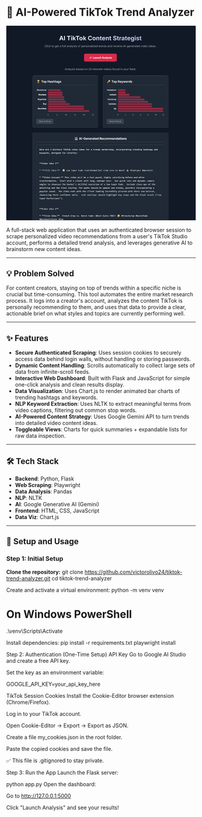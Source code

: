 # 🤖 AI-Powered TikTok Trend Analyzer

![App Screenshot](Screenshot%202025-06-14%20164943.png)

A full-stack web application that uses an authenticated browser session to scrape personalized video recommendations from a user's TikTok Studio account, performs a detailed trend analysis, and leverages generative AI to brainstorm new content ideas.

---

## 💡 Problem Solved

For content creators, staying on top of trends within a specific niche is crucial but time-consuming. This tool automates the entire market research process. It logs into a creator's account, analyzes the content TikTok is personally recommending to them, and uses that data to provide a clear, actionable brief on what styles and topics are currently performing well.

---

## ✨ Features

- **Secure Authenticated Scraping**: Uses session cookies to securely access data behind login walls, without handling or storing passwords.  
- **Dynamic Content Handling**: Scrolls automatically to collect large sets of data from infinite-scroll feeds.  
- **Interactive Web Dashboard**: Built with Flask and JavaScript for simple one-click analysis and clean results display.  
- **Data Visualization**: Uses Chart.js to render animated bar charts of trending hashtags and keywords.  
- **NLP Keyword Extraction**: Uses NLTK to extract meaningful terms from video captions, filtering out common stop words.  
- **AI-Powered Content Strategy**: Uses Google Gemini API to turn trends into detailed video content ideas.  
- **Toggleable Views**: Charts for quick summaries + expandable lists for raw data inspection.

---

## 🛠️ Tech Stack

- **Backend**: Python, Flask  
- **Web Scraping**: Playwright  
- **Data Analysis**: Pandas  
- **NLP**: NLTK  
- **AI**: Google Generative AI (Gemini)  
- **Frontend**: HTML, CSS, JavaScript  
- **Data Viz**: Chart.js

---

## 🚀 Setup and Usage

### Step 1: Initial Setup

**Clone the repository:**
git clone https://github.com/victorolivo24/tiktok-trend-analyzer.git
cd tiktok-trend-analyzer

Create and activate a virtual environment:
python -m venv venv
# On Windows PowerShell
.\venv\Scripts\Activate

Install dependencies:
pip install -r requirements.txt
playwright install

Step 2: Authentication (One-Time Setup)
API Key
Go to Google AI Studio and create a free API key.

Set the key as an environment variable:

GOOGLE_API_KEY=your_api_key_here

TikTok Session Cookies
Install the Cookie-Editor browser extension (Chrome/Firefox).

Log in to your TikTok account.

Open Cookie-Editor → Export → Export as JSON.

Create a file my_cookies.json in the root folder.

Paste the copied cookies and save the file.

✅ This file is .gitignored to stay private.

Step 3: Run the App
Launch the Flask server:

python app.py
Open the dashboard:

Go to http://127.0.0.1:5000

Click "Launch Analysis" and see your results!
